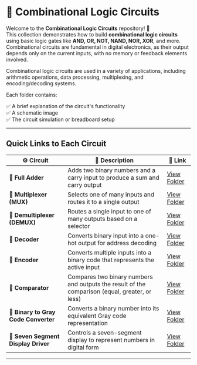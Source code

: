 # 🔌 Combinational Logic Circuits

Welcome to the **Combinational Logic Circuits** repository! 🎉  
This collection demonstrates how to build **combinational logic circuits** using basic logic gates like **AND, OR, NOT, NAND, NOR, XOR**, and more. Combinational circuits are fundamental in digital electronics, as their output depends only on the current inputs, with no memory or feedback elements involved.

Combinational logic circuits are used in a variety of applications, including arithmetic operations, data processing, multiplexing, and encoding/decoding systems.

Each folder contains:

✅ A brief explanation of the circuit's functionality  
✅ A schematic image  
✅ The circuit simulation or breadboard setup  

---

## Quick Links to Each Circuit

| ⚙️ Circuit                      | 📜 Description                                                                     | 🔗 Link                                              |
|----------------------------------|-----------------------------------------------------------------------------------|-----------------------------------------------------|
| **🔲 Full Adder**                | Adds two binary numbers and a carry input to produce a sum and carry output        | [View Folder](./Full_Adder/)                        |
| **🔲 Multiplexer (MUX)**         | Selects one of many inputs and routes it to a single output                        | [View Folder](./Multiplexer/)                       |
| **🔲 Demultiplexer (DEMUX)**     | Routes a single input to one of many outputs based on a selector                   | [View Folder](./Demultiplexer/)                     |
| **🔲 Decoder**                   | Converts binary input into a one-hot output for address decoding                   | [View Folder](./Decoder/)                           |
| **🔲 Encoder**                   | Converts multiple inputs into a binary code that represents the active input       | [View Folder](./Encoder/)                           |
| **🔲 Comparator**                | Compares two binary numbers and outputs the result of the comparison (equal, greater, or less) | [View Folder](./Comparator/)                        |
| **🔲 Binary to Gray Code Converter** | Converts a binary number into its equivalent Gray code representation            | [View Folder](./Binary_to_Gray_Code/)               |
| **🔲 Seven Segment Display Driver** | Controls a seven-segment display to represent numbers in digital form            | [View Folder](./Seven_Segment_Display/)             |

---
